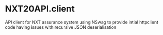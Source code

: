 # NXT20API.client
API client for NXT assurance system
using NSwag to provide intial httpclient code
having issues with recursive JSON deserialisation
